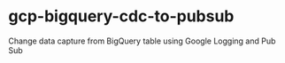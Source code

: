 # gcp-bigquery-cdc-to-pubsub
Change data capture from BigQuery table using Google Logging and Pub Sub
